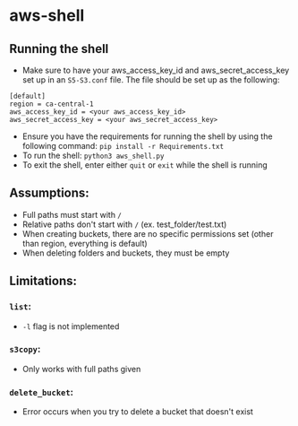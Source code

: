 # aws-shell

## Running the shell
- Make sure to have your aws_access_key_id and aws_secret_access_key set up in an `S5-S3.conf` file. The file should be set up as the following:
```
[default]
region = ca-central-1
aws_access_key_id = <your aws_access_key_id>
aws_secret_access_key = <your aws_secret_access_key>
```
- Ensure you have the requirements for running the shell by using the following command: `pip install -r Requirements.txt`
- To run the shell: `python3 aws_shell.py`
- To exit the shell, enter either `quit` or `exit` while the shell is running

## Assumptions:
- Full paths must start with `/`
- Relative paths don't start with `/` (ex. test_folder/test.txt)
- When creating buckets, there are no specific permissions set (other than region, everything is default)
- When deleting folders and buckets, they must be empty

## Limitations:
### `list`:
- `-l` flag is not implemented
### `s3copy`:
- Only works with full paths given
### `delete_bucket`:
- Error occurs when you try to delete a bucket that doesn't exist